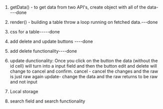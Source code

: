 1. getData() - to get data from two API's, create object with all of the data----done
2. render() - building a table throw a loop running on fetched data.---done
3. css for a table-----done
4. add delete and update buttons ----done
5. add delete functionality----done
6. update dunctionality: Once you click on
the button the data (without the id cell) will turn into a
input field and then the button edit and delete will change
to cancel and confirm.
cancel - cancel the changes and the raw is just raw again
update- change the data and the raw returns to be raw and not input

7. Local storage

8. search field and search functionality
